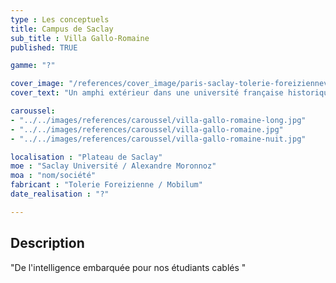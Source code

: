 ```yaml
---
type : Les conceptuels
title: Campus de Saclay
sub_title : Villa Gallo-Romaine
published: TRUE

gamme: "?" 

cover_image: "/references/cover_image/paris-saclay-tolerie-foreiziennev2.jpg"
cover_text: "Un amphi extérieur dans une université française historique"

caroussel: 
- "../../images/references/caroussel/villa-gallo-romaine-long.jpg"
- "../../images/references/caroussel/villa-gallo-romaine.jpg"
- "../../images/references/caroussel/villa-gallo-romaine-nuit.jpg"

localisation : "Plateau de Saclay"
moe : "Saclay Université / Alexandre Moronnoz"
moa : "nom/société"
fabricant : "Tolerie Foreizienne / Mobilum"
date_realisation : "?"

---
```


## Description
 "De l'intelligence embarquée pour nos étudiants cablés "
